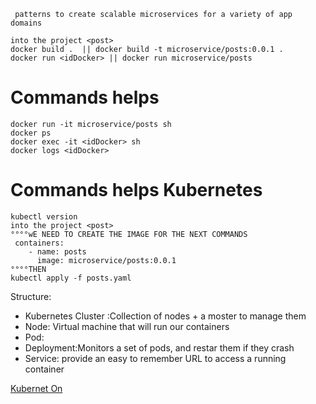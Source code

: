 

```
 patterns to create scalable microservices for a variety of app domains
```

```
into the project <post>
docker build .  || docker build -t microservice/posts:0.0.1 .
docker run <idDocker> || docker run microservice/posts 
```

# Commands helps
```
docker run -it microservice/posts sh
docker ps
docker exec -it <idDocker> sh
docker logs <idDocker>
```

# Commands helps Kubernetes
```
kubectl version
into the project <post>
°°°°wE NEED TO CREATE THE IMAGE FOR THE NEXT COMMANDS
 containers:
    - name: posts
      image: microservice/posts:0.0.1
°°°°THEN
kubectl apply -f posts.yaml
```

Structure:

- Kubernetes Cluster :Collection of nodes + a moster to manage them
- Node: Virtual machine that will run our containers
- Pod: 
- Deployment:Monitors a set of pods, and restar them if they crash
- Service: provide an easy to remember URL to access a running container


[Kubernet On](https://stackoverflow.com/questions/50490808/unable-to-connect-to-the-server-dial-tcp-18080-connectex-no-connection-c)